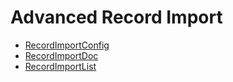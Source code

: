 # Advanced Record Import
  - [RecordImportConfig](/modules/basic-advanced-import/RecordImportConfig.md)
  - [RecordImportDoc](/modules/basic-advanced-import/RecordImportDoc.md)
  - [RecordImportList](/modules/basic-advanced-import/RecordImportList.md)
